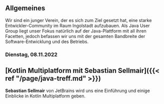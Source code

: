 ## Allgemeines

Wir sind ein junger Verein, der es sich zum Ziel gesetzt hat, eine starke Entwickler-Community im Raum Ingolstadt aufzubauen.
Als Java User Group liegt unser Fokus natürlich auf der Java-Plattform mit all ihren Facetten, jedoch befassen wir uns mit der gesamten Bandbreite der Software-Entwicklung und des Betriebs.

### Dienstag, 08.11.2022
## [Kotlin Multiplatform mit Sebastian Sellmair]({{< ref "/page/java-treff.md" >}})

**Sebastian Sellmair** von JetBrains wird uns eine Einführung und einige Einblicke in Kotlin Multiplatform geben.
